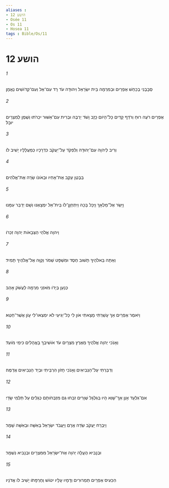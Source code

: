 ```yaml
---
aliases : 
- הושע 12
- Osée 11
- Os 11
- Hosea 11
tags : Bible/Os/11
---
```


# הושע 12

###### 1
סְבָבֻנִי בְכַחַשׁ אֶפְרַיִם וּבְמִרְמָה בֵּית יִשְׂרָאֵל וִיהוּדָה עֹד רָד עִם־אֵל וְעִם־קְדֹושִׁים נֶאֱמָן׃
###### 2
אֶפְרַיִם רֹעֶה רוּחַ וְרֹדֵף קָדִים כָּל־הַיֹּום כָּזָב וָשֹׁד יַרְבֶּה וּבְרִית עִם־אַשּׁוּר יִכְרֹתוּ וְשֶׁמֶן לְמִצְרַיִם יוּבָל׃
###### 3
וְרִיב לַיהוָה עִם־יְהוּדָה וְלִפְקֹד עַל־יַעֲקֹב כִּדְרָכָיו כְּמַעֲלָלָיו יָשִׁיב לֹו׃
###### 4
בַּבֶּטֶן עָקַב אֶת־אָחִיו וּבְאֹונֹו שָׂרָה אֶת־אֱלֹהִים׃
###### 5
וָיָּשַׂר אֶל־מַלְאָךְ וַיֻּכָל בָּכָה וַיִּתְחַןֶּן־לֹו בֵּית־אֵל יִמְצָאֶנּוּ וְשָׁם יְדַבֵּר עִמָּנוּ׃
###### 6
וַיהוָה אֱלֹהֵי הַצְּבָאֹות יְהוָה זִכְרֹו׃
###### 7
וְאַתָּה בֵּאלֹהֶיךָ תָשׁוּב חֶסֶד וּמִשְׁפָּט שְׁמֹר וְקַוֵּה אֶל־אֱלֹהֶיךָ תָּמִיד׃
###### 8
כְּנַעַן בְּיָדֹו מֹאזְנֵי מִרְמָה לַעֲשֹׁק אָהֵב׃
###### 9
וַיֹּאמֶר אֶפְרַיִם אַךְ עָשַׁרְתִּי מָצָאתִי אֹון לִי כָּל־יְגִיעַי לֹא יִמְצְאוּ־לִי עָוֹן אֲשֶׁר־חֵטְא׃
###### 10
וְאָנֹכִי יְהוָה אֱלֹהֶיךָ מֵאֶרֶץ מִצְרָיִם עֹד אֹושִׁיבְךָ בָאֳהָלִים כִּימֵי מֹועֵד׃
###### 11
וְדִבַּרְתִּי עַל־הַנְּבִיאִים וְאָנֹכִי חָזֹון הִרְבֵּיתִי וּבְיַד הַנְּבִיאִים אֲדַמֶּה׃
###### 12
אִם־גִּלְעָד אָוֶן אַךְ־שָׁוְא הָיוּ בַּגִּלְגָּל שְׁוָרִים זִבֵּחוּ גַּם מִזְבְּחֹותָם כְּגַלִּים עַל תַּלְמֵי שָׂדָי׃
###### 13
וַיִּבְרַח יַעֲקֹב שְׂדֵה אֲרָם וַיַּעֲבֹד יִשְׂרָאֵל בְּאִשָּׁה וּבְאִשָּׁה שָׁמָר׃
###### 14
וּבְנָבִיא הֶעֱלָה יְהוָה אֶת־יִשְׂרָאֵל מִמִּצְרָיִם וּבְנָבִיא נִשְׁמָר׃
###### 15
הִכְעִיס אֶפְרַיִם תַּמְרוּרִים וְדָמָיו עָלָיו יִטֹּושׁ וְחֶרְפָּתֹו יָשִׁיב לֹו אֲדֹנָיו׃
